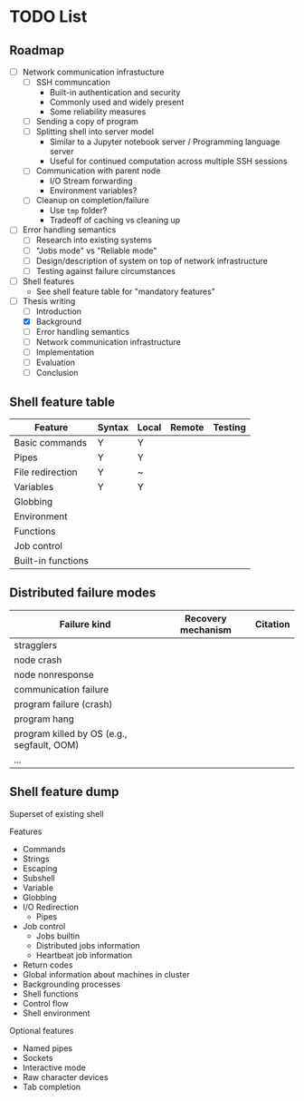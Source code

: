# TODO List

## Roadmap

- [ ] Network communication infrastucture
  - [ ] SSH communcation
    - Built-in authentication and security
    - Commonly used and widely present
    - Some reliability measures
  - [ ] Sending a copy of program
  - [ ] Splitting shell into server model
    - Similar to a Jupyter notebook server / Programming language server
    - Useful for continued computation across multiple SSH sessions
  - [ ] Communication with parent node
    - I/O Stream forwarding
    - Environment variables?
  - [ ] Cleanup on completion/failure
    - Use `tmp` folder?
    - Tradeoff of caching vs cleaning up
- [ ] Error handling semantics
  - [ ] Research into existing systems
  - [ ] "Jobs mode" vs "Reliable mode"
  - [ ] Design/description of system on top of network infrastructure
  - [ ] Testing against failure circumstances
- [ ] Shell features
  - See shell feature table for "mandatory features"
- [ ] Thesis writing
  - [ ] Introduction
  - [x] Background
  - [ ] Error handling semantics
  - [ ] Network communication infrastructure
  - [ ] Implementation
  - [ ] Evaluation
  - [ ] Conclusion

## Shell feature table
| Feature                | Syntax | Local | Remote | Testing |
|------------------------|--------|-------|--------|---------|
| Basic commands         | Y      | Y     |        |         |
| Pipes                  | Y      | Y     |        |         |
| File redirection       | Y      | ~     |        |         |
| Variables              | Y      | Y     |        |         |
| Globbing               |        |       |        |         |
| Environment            |        |       |        |         |
| Functions              |        |       |        |         |
| Job control            |        |       |        |         |
| Built-in functions     |        |       |        |         |

## Distributed failure modes
| Failure kind | Recovery mechanism |Citation|
|--------------|--------------------|--------|
| stragglers   |                    |        |
| node crash   |                    |        |
| node nonresponse |                |        |
| communication failure |           |        |
| program failure (crash) |         |        |
| program hang |                    |        |
| program killed by OS (e.g., segfault, OOM) | | |
| ... |                             |        |

## Shell feature dump

Superset of existing shell

Features
- Commands
- Strings
- Escaping
- Subshell
- Variable
- Globbing
- I/O Redirection
  - Pipes
- Job control
  - Jobs builtin
  - Distributed jobs information
  - Heartbeat job information
- Return codes
- Global information about machines in cluster
- Backgrounding processes
- Shell functions
- Control flow
- Shell environment

Optional features
- Named pipes
- Sockets
- Interactive mode
- Raw character devices
- Tab completion
